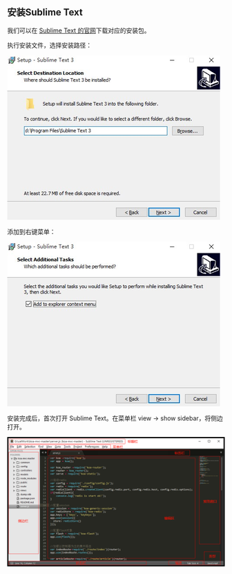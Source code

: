 ## 安装Sublime Text

我们可以在 [Sublime Text 的官网](http://www.sublimetext.com/3)下载对应的安装包。

执行安装文件，选择安装路径：

![](/assets/sublime1.jpg)

添加到右键菜单：

![](/assets/sublime2.jpg)

安装完成后，首次打开 Sublime Text。在菜单栏 view -&gt; show sidebar，将侧边打开。

![](/assets/sublime_03.gif)

